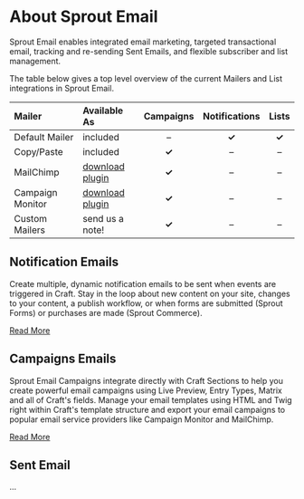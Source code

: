 # About Sprout Email

Sprout Email enables integrated email marketing, targeted transactional email, tracking and re-sending Sent Emails, and flexible subscriber and list management.

The table below gives a top level overview of the current Mailers and List integrations in Sprout Email. 

|  Mailer         | Available As     | Campaigns | Notifications | Lists|
|:----------------|:-----------------|:---------:|:-------------:|:----:|
| Default Mailer   | included        | –         | **✓**         | **✓** |
| Copy/Paste       | included        | **✓**     | –             | – |
| MailChimp        | [download plugin]({asset:4575:url}) | **✓** | – | – |
| Campaign Monitor | [download plugin]({asset:4576:url}) | **✓** | – | – |
| Custom Mailers   | send us a note! | **✓**     | –             | – |

## Notification Emails

Create multiple, dynamic notification emails to be sent when events are triggered in Craft.  Stay in the loop about new content on your site, changes to your content, a publish workflow, or when forms are submitted (Sprout Forms) or purchases are made (Sprout Commerce). 

[Read More](/craft-plugins/email/docs/notifications/notification-overview)

## Campaigns Emails

Sprout Email Campaigns integrate directly with Craft Sections to help you create powerful email campaigns using Live Preview, Entry Types, Matrix and all of Craft's fields. Manage your email templates using HTML and Twig right within Craft's template structure and export your email campaigns to popular email service providers like Campaign Monitor and MailChimp. 

[Read More](/craft-plugins/email/docs/email-campaigns/campaign-overview)

## Sent Email

...